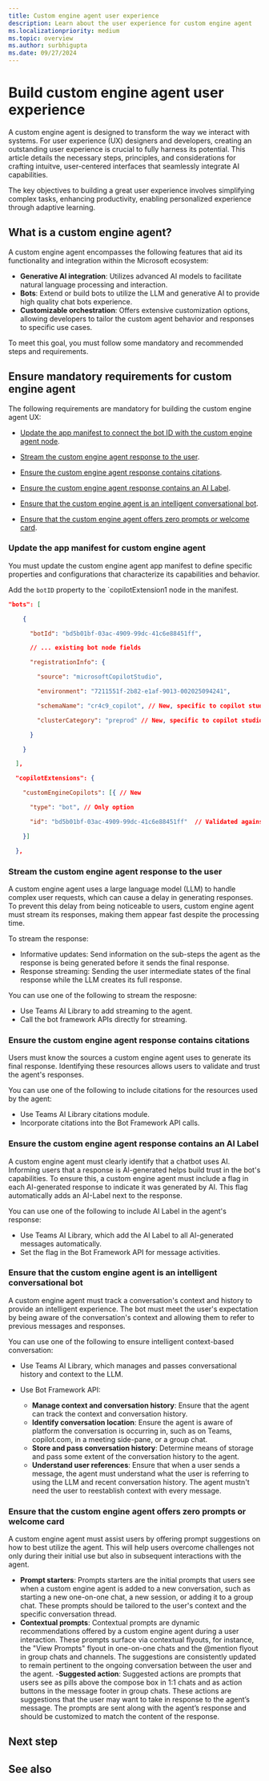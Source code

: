 ```yaml
---
title: Custom engine agent user experience
description: Learn about the user experience for custom engine agent
ms.localizationpriority: medium
ms.topic: overview
ms.author: surbhigupta
ms.date: 09/27/2024
---
```


# Build custom engine agent user experience

A custom engine agent is designed to transform the way we interact with systems. For user experience (UX) designers and developers, creating an outstanding user experience is crucial to fully harness its potential. This article details the necessary steps, principles, and considerations for crafting intuitve, user-centered interfaces that seamlessly integrate AI capabilities.

The key objectives to building a great user experience involves simplifying complex tasks, enhancing productivity, enabling personalized experience through adaptive learning.

## What is a custom engine agent?

A custom engine agent encompasses the following features that aid its functionality and integration within the Microsoft ecosystem:

- **Generative AI integration**: Utilizes advanced AI models to facilitate natural language processing and interaction.
- **Bots**: Extend or build bots to utilize the LLM and generative AI to provide high quality chat bots experience.
- **Customizable orchestration**: Offers extensive customization options, allowing developers to tailor the custom agent behavior and responses to specific use cases.

To meet this goal, you must follow some mandatory and recommended steps and requirements.

## Ensure mandatory requirements for custom engine agent

The following requirements are mandatory for building the custom engine agent UX:

- [Update the app manifest to connect the bot ID with the custom engine agent node](#update-the-app-manifest-for-custom-engine-agent).

- [Stream the custom engine agent response to the user](#stream-the-custom-engine-agent-response-to-the-user).

- [Ensure the custom engine agent response contains citations](#ensure-the-custom-engine-agent-response-contains-citations).

- [Ensure the custom engine agent response contains an AI Label](#ensure-the-custom-engine-agent-response-contains-an-ai-label).

- [Ensure that the custom engine agent is an intelligent conversational bot](#ensure-that-the-custom-engine-agent-is-an-intelligent-conversational-bot).

- [Ensure that the custom engine agent offers zero prompts or welcome card](#ensure-that-the-custom-engine-agent-offers-zero-prompts-or-welcome-card).

### Update the app manifest for custom engine agent

You must update the custom engine agent app manifest to define specific properties and configurations that characterize its capabilities and behavior.

Add the `botID` property to the `copilotExtension1 node in the manifest.

```json
"bots": [ 

    { 

      "botId": "bd5b01bf-03ac-4909-99dc-41c6e88451ff", 

      // ... existing bot node fields 

      "registrationInfo": { 

        "source": "microsoftCopilotStudio", 

        "environment": "7211551f-2b82-e1af-9013-002025094241", 

        "schemaName": "cr4c9_copilot", // New, specific to copilot studio bots 

        "clusterCategory": "preprod" // New, specific to copilot studio bots 

      } 

    } 

  ], 

  "copilotExtensions": { 

    "customEngineCopilots": [{ // New 

      "type": "bot", // Only option 

      "id": "bd5b01bf-03ac-4909-99dc-41c6e88451ff"  // Validated against bots node 

    }] 

  }, 
```

### Stream the custom engine agent response to the user

A custom engine agent uses a large language model (LLM) to handle complex user requests, which can cause a delay in generating responses. To prevent this delay from being noticeable to users, custom engine agent must stream its responses, making them appear fast despite the processing time.

To stream the response:

- Informative updates: Send information on the sub-steps the agent as the response is being generated before it sends the final response.
- Response streaming: Sending the user intermediate states of the final response while the LLM creates its full response.

You can use one of the following to stream the resposne:

- Use Teams AI Library to add streaming to the agent.
- Call the bot framework APIs directly for streaming.

### Ensure the custom engine agent response contains citations

Users must know the sources a custom engine agent uses to generate its final response. Identifying these resources allows users to validate and trust the agent's responses.

You can use one of the following to include citations for the resources used by the agent:

- Use Teams AI Library citations module.
- Incorporate citations into the Bot Framework API calls.

### Ensure the custom engine agent response contains an AI Label

A custom engine agent must clearly identify that a chatbot uses AI. Informing users that a response is AI-generated helps build trust in the bot's capabilities. To ensure this, a custom engine agent must include a flag in each AI-generated response to indicate it was generated by AI. This flag automatically adds an AI-Label next to the response.

You can use one of the following to include AI Label in the agent's response:

- Use Teams AI Library, which add the AI Label to all AI-generated messages automatically.
- Set the flag in the Bot Framework API for message activities.

### Ensure that the custom engine agent is an intelligent conversational bot

A custom engine agent must track a conversation's context and history to provide an intelligent experience. The bot must meet the user's expectation by being aware of the conversation's context and allowing them to refer to previous messages and responses.

You can use one of the following to ensure intelligent context-based conversation:

- Use Teams AI Library, which manages and passes conversational history and context to the LLM.
- Use Bot Framework API:

  - **Manage context and conversation history**: Ensure that the agent can track the context and conversation history.
  - **Identify conversation location**: Ensure the agent is aware of platform the conversation is occurring in, such as on Teams, copilot.com, in a meeting side-pane, or a group chat.
  - **Store and pass conversation history**: Determine means of storage and pass some extent of the conversation history to the agent.
  - **Understand user references**: Ensure that when a user sends a message, the agent must understand what the user is referring to using the LLM and recent conversation history. The agent mustn't need the user to reestablish context with every message.

### Ensure that the custom engine agent offers zero prompts or welcome card

A custom engine agent must assist users by offering prompt suggestions on how to best utilize the agent. This will help users overcome challenges not only during their initial use but also in subsequent interactions with the agent.

- **Prompt starters**: Prompts starters are the initial prompts that users see when a custom engine agent is added to a new conversation, such as starting a new one-on-one chat, a new session, or adding it to a group chat. These prompts should be tailored to the user's context and the specific conversation thread.
- **Contextual prompts**: Contextual prompts are dynamic recommendations offered by a custom engine agent during a user interaction. These prompts surface via contextual flyouts, for instance, the "View Prompts" flyout in one-on-one chats and the @mention flyout in group chats and channels. The suggestions are consistently updated to remain pertinent to the ongoing conversation between the user and the agent.
-**Suggested action**: Suggested actions are prompts that users see as pills above the compose box in 1:1 chats and as action buttons in the message footer in group chats. These actions are suggestions that the user may want to take in response to the agent’s message. The prompts are sent along with the agent’s response and should be customized to match the content of the response.

## Next step

## See also
